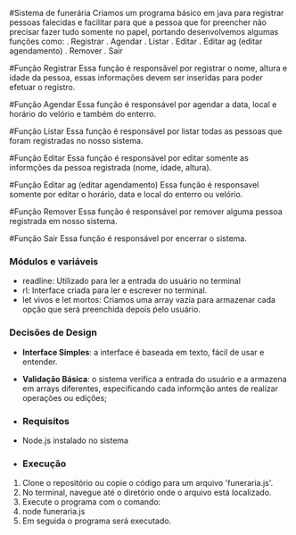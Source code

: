 #Sistema de funerária
Criamos um programa básico em java para registrar pessoas falecidas e facilitar para que a pessoa que for preencher não precisar fazer tudo somente no papel, portando desenvolvemos algumas funções como:
    . Registrar 
    . Agendar
    . Listar
    . Editar
    . Editar ag (editar agendamento)
    . Remover
    . Sair

#Função Registrar
Essa função é responsãvel por registrar o nome, altura e idade da pessoa, essas informações devem ser inseridas para poder efetuar o registro.

#Função Agendar
Essa função é responsável por agendar a data, local e horário do velório e também do enterro.

#Função Listar
Essa função é responsável por listar todas as pessoas que foram registradas no nosso sistema.

#Função Editar
Essa função é responsável por editar somente as informções da pessoa registrada (nome, idade, altura).

#Função Editar ag (editar agendamento)
Essa função é responsavel somente por editar o horário, data e local do enterro ou velório.

#Função Remover
Essa função é responsável por remover alguma pessoa registrada em nosso sistema.

#Função Sair
Essa função é responsável por encerrar o sistema.

### Módulos e variáveis
- readline: Utilizado para ler a entrada do usuário no terminal
- rl: Interface criada para ler e escrever no terminal.
- let vivos e let mortos: Criamos uma array vazia para armazenar cada opção que será preenchida depois ṕelo usuário.

### Decisões de Design
- **Interface Simples**: a interface é baseada em texto, fácil de usar e entender.
- **Validação Básica**: o sistema verifica a entrada do usuário e a armazena em arrays diferentes, especificando cada informção antes de realizar operações ou edições;

- ### Requisitos
- Node.js instalado no sistema

- ### Execução
1. Clone o repositório ou copie o código para um arquivo 'funeraria.js'.
2. No terminal, navegue até o diretório onde o arquivo está localizado.
3. Execute o programa com o comando:
4. node funeraria.js
5. Em seguida o programa será executado.









